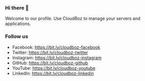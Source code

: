 ### Hi there 👋
Welcome to our profile. Use CloudBoz to manage your servers and applications.

### Follow us
- Facebook: https://bit.ly/cloudboz-facebook
- Twitter: https://bit.ly/cloudboz-twitter
- Instagram: https://bit.ly/cloudboz-instagram
- GitHub: https://bit.ly/cloudboz-github
- YouTube: https://bit.ly/cloudboz-youtube
- LinkedIn: https://bit.ly/cloudboz-linkedin
